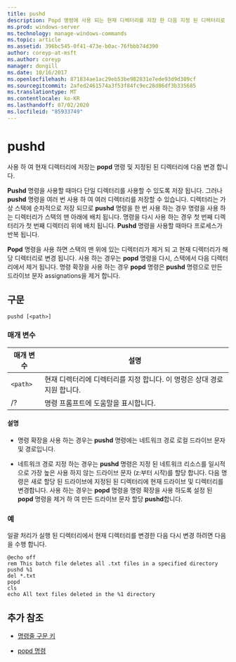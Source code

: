 ```yaml
---
title: pushd
description: Popd 명령에 사용 되는 현재 디렉터리를 저장 한 다음 지정 된 디렉터리로 변경 하는 pushd 명령에 대 한 참조 문서입니다.
ms.prod: windows-server
ms.technology: manage-windows-commands
ms.topic: article
ms.assetid: 396bc545-0f41-473e-b0ac-76fbbb74d390
author: coreyp-at-msft
ms.author: coreyp
manager: dongill
ms.date: 10/16/2017
ms.openlocfilehash: 871834ae1ac29eb53be982831e7ede93d9d309cf
ms.sourcegitcommit: 2afed2461574a3f53f84fc9ec28d86df3b335685
ms.translationtype: MT
ms.contentlocale: ko-KR
ms.lasthandoff: 07/02/2020
ms.locfileid: "85933749"
---
```

# <a name="pushd"></a>pushd

사용 하 여 현재 디렉터리에 저장는 **popd** 명령 및 지정된 된 디렉터리에 다음 변경 합니다.

**Pushd** 명령을 사용할 때마다 단일 디렉터리를 사용할 수 있도록 저장 됩니다. 그러나 **pushd** 명령을 여러 번 사용 하 여 여러 디렉터리를 저장할 수 있습니다. 디렉터리는 가상 스택에 순차적으로 저장 되므로 **pushd** 명령을 한 번 사용 하는 경우 명령을 사용 하는 디렉터리가 스택의 맨 아래에 배치 됩니다. 명령을 다시 사용 하는 경우 첫 번째 디렉터리가 첫 번째 디렉터리 위에 배치 됩니다. **Pushd** 명령을 사용할 때마다 프로세스가 반복 됩니다.

**Popd** 명령을 사용 하면 스택의 맨 위에 있는 디렉터리가 제거 되 고 현재 디렉터리가 해당 디렉터리로 변경 됩니다. 사용 하는 경우는 **popd** 명령을 다시, 스택에서 다음 디렉터리에서 제거 됩니다. 명령 확장을 사용 하는 경우 **popd** 명령은 **pushd** 명령으로 만든 드라이브 문자 assignations을 제거 합니다.

## <a name="syntax"></a>구문

```
pushd [<path>]
```

### <a name="parameters"></a>매개 변수

| 매개 변수 | 설명 |
|--|--|
| `<path>` | 현재 디렉터리에 디렉터리를 지정 합니다. 이 명령은 상대 경로 지원 합니다. |
| /? | 명령 프롬프트에 도움말을 표시합니다. |

#### <a name="remarks"></a>설명

- 명령 확장을 사용 하는 경우는 **pushd** 명령에는 네트워크 경로 로컬 드라이브 문자 및 경로입니다.

- 네트워크 경로 지정 하는 경우는 **pushd** 명령은 지정 된 네트워크 리소스를 일시적으로 가장 높은 사용 하지 않는 드라이브 문자 (z:부터 시작)를 할당 합니다. 다음 명령은 새로 할당 된 드라이브에 지정된 된 디렉터리에 현재 드라이브 및 디렉터리를 변경합니다. 사용 하는 경우는 **popd** 명령을 명령 확장을 사용 하도록 설정 된 **popd** 명령을 제거 하 여 만든 드라이브 문자 할당 **pushd**합니다.

### <a name="examples"></a>예

일괄 처리가 실행 된 디렉터리에서 현재 디렉터리를 변경한 다음 다시 변경 하려면 다음을 수행 합니다.

```
@echo off
rem This batch file deletes all .txt files in a specified directory
pushd %1
del *.txt
popd
cls
echo All text files deleted in the %1 directory
```

## <a name="additional-references"></a>추가 참조

- [명령줄 구문 키](command-line-syntax-key.md)

- [popd 명령](popd.md)

